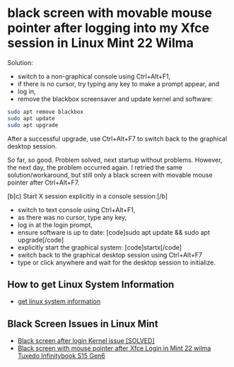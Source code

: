 # black screen with movable mouse pointer after logging into my Xfce session in Linux Mint 22 Wilma

Solution: 
- switch to a non-graphical console using Ctrl+Alt+F1, 
- if there is no cursor, try typing any key to make a prompt appear, and 
- log in, 
- remove the blackbox screensaver and update kernel and software:

```sh
sudo apt remove blackbox
sudo apt update
sudo apt upgrade
```

After a successful upgrade, use Ctrl+Alt+F7 to switch back to the graphical desktop session.

So far, so good. Problem solved, next startup without problems.
However, the next day, the problem occurred again.
I retried the same solution/workaround, but still only a black screen with movable mouse pointer after Ctrl+Alt+F7.

[b]c) Start X session explicitly in a console session:[/b]
- switch to text console using Ctrl+Alt+F1,
- as there was no cursor, type any key,
- log in at the login prompt,
- ensure software is up to date: [code]sudo apt update && sudo apt upgrade[/code]
- explicitly start the graphical system: [code]startx[/code]
- switch back to the graphical desktop session using Ctrl+Alt+F7
- type or click anywhere and wait for the desktop session to initialize.

## How to get Linux System Information
- [get linux system information](./get-linux-system-information)

## Black Screen Issues in Linux Mint
- [Black screen after login Kernel issue [SOLVED]](https://forums.linuxmint.com/viewtopic.php?t=405349)
- [Black screen with mouse pointer after Xfce Login in Mint 22 wilma Tuxedo Infinitybook S15 Gen6](https://forums.linuxmint.com/viewtopic.php?t=450484)